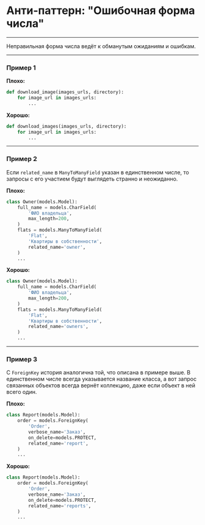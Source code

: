 # Анти-паттерн: "Ошибочная форма числа"

***

Неправильная форма числа ведёт к обманутым ожиданиям и ошибкам.

***

### Пример 1

**Плохо:**
```python
def download_image(images_urls, directory):
    for image_url in images_urls:
        ...
```
**Хорошо:**
```python
def download_images(images_urls, directory):
    for image_url in images_urls:
        ...
```
***

### Пример 2

Если `related_name` в `ManyToManyField` указан в единственном числе, то запросы с его участием будут выглядеть странно и неожиданно.

**Плохо:**
```python
class Owner(models.Model):
    full_name = models.CharField(
        'ФИО владельца',
        max_length=200,
    )
    flats = models.ManyToManyField(
        'Flat',
        'Квартиры в собственности',
        related_name='owner',
    )
    ...
```
**Хорошо:**
```python
class Owner(models.Model):
    full_name = models.CharField(
        'ФИО владельца',
        max_length=200,
    )
    flats = models.ManyToManyField(
        'Flat',
        'Квартиры в собственности',
        related_name='owners',
    )
    ...
```
***

### Пример 3

С `ForeignKey` история аналогична той, что описана в примере выше.  В единственном числе всегда указывается название класса, а вот запрос связанных объектов всегда вернёт коллекцию, даже если объект в ней всего один.

**Плохо:**
```python
class Report(models.Model):
    order = models.ForeignKey(
        'Order',
        verbose_name='Заказ',
        on_delete=models.PROTECT,
        related_name='report',
    )
    ...
```
**Хорошо:**
```python
class Report(models.Model):
    order = models.ForeignKey(
        'Order',
        verbose_name='Заказ',
        on_delete=models.PROTECT,
        related_name='reports',
    )
    ...
```

